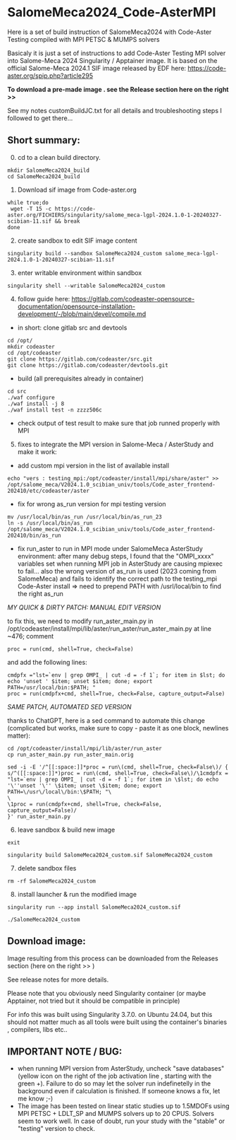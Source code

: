 # SalomeMeca2024_Code-AsterMPI

Here is a set of build instruction of SalomeMeca2024 with Code-Aster Testing compiled with MPI PETSC &amp; MUMPS solvers

Basicaly it is just a set of instructions to add Code-Aster Testing MPI solver into Salome-Meca 2024 Singularity / Apptainer image.
It is based on the official Salome-Meca 2024.1 SIF image released by EDF here:  https://code-aster.org/spip.php?article295

__To download a pre-made image . see the Release section here on the right >>__

See my notes customBuildJC.txt for all details and troubleshooting steps I followed to get there...

Short summary:
--------------

0) cd to a clean build directory.
   
```
mkdir SalomeMeca2024_build
cd SalomeMeca2024_build
```

1) Download sif image from Code-aster.org

```
while true;do
 wget -T 15 -c https://code-aster.org/FICHIERS/singularity/salome_meca-lgpl-2024.1.0-1-20240327-scibian-11.sif && break
done
```

2) create sandbox to edit SIF image content

```
singularity build --sandbox SalomeMeca2024_custom salome_meca-lgpl-2024.1.0-1-20240327-scibian-11.sif  
```

3) enter writable environment within sandbox 

```
singularity shell --writable SalomeMeca2024_custom
```

4) follow guide here: https://gitlab.com/codeaster-opensource-documentation/opensource-installation-development/-/blob/main/devel/compile.md

- in short: clone gitlab src and devtools
   
```
cd /opt/
mkdir codeaster
cd /opt/codeaster
git clone https://gitlab.com/codeaster/src.git
git clone https://gitlab.com/codeaster/devtools.git
```

- build (all prerequisites already in container)

```
cd src
./waf configure
./waf install -j 8
./waf install test -n zzzz506c
```

- check output of test result to make sure that job runned properly with MPI

5) fixes to integrate the MPI version in Salome-Meca / AsterStudy and make it work:

- add custom mpi version in the list of available install

```
echo "vers : testing_mpi:/opt/codeaster/install/mpi/share/aster" >> /opt/salome_meca/V2024.1.0_scibian_univ/tools/Code_aster_frontend-202410/etc/codeaster/aster
```

- fix for wrong as_run version for mpi testing version 

```
mv /usr/local/bin/as_run /usr/local/bin/as_run_23
ln -s /usr/local/bin/as_run /opt/salome_meca/V2024.1.0_scibian_univ/tools/Code_aster_frontend-202410/bin/as_run
```

-  fix run_aster to run in MPI mode under SalomeMeca AsterStudy environment: after many debug steps, I found that the "OMPI_xxxx" variables set when running MPI job in AsterStudy are causing mpiexec to fail... also the wrong version of as_run is used (2023 coming from SalomeMeca) and fails to identify the correct path to the testing_mpi Code-Aster install => need to prepend PATH with /usrl/local/bin to find the right as_run

_MY QUICK & DIRTY PATCH: MANUAL EDIT VERSION_

to fix this, we need to modify run_aster_main.py in /opt/codeaster/install/mpi/lib/aster/run_aster/run_aster_main.py
at line ~476;  comment  

```
proc = run(cmd, shell=True, check=False) 
```
and add the following lines:

```
cmdpfx ="lst=`env | grep OMPI_ | cut -d = -f 1`; for item in $lst; do echo 'unset ' $item; unset $item; done; export PATH=/usr/local/bin:$PATH; "
proc = run(cmdpfx+cmd, shell=True, check=False, capture_output=False)
```
_SAME PATCH, AUTOMATED SED VERSION_

 thanks to ChatGPT, here is a sed command to automate this change (complicated but works, make sure to copy - paste it as one block, newlines matter):

```
cd /opt/codeaster/install/mpi/lib/aster/run_aster
cp run_aster_main.py run_aster_main.orig

sed -i -E '/^[[:space:]]*proc = run\(cmd, shell=True, check=False\)/ {
s/^([[:space:]]*)proc = run\(cmd, shell=True, check=False\)/\1cmdpfx = "lst=`env | grep OMPI_ | cut -d = -f 1`; for item in \$lst; do echo '\''unset '\'' \$item; unset \$item; done; export PATH=\/usr\/local\/bin:\$PATH; "\
\
\1proc = run(cmdpfx+cmd, shell=True, check=False, capture_output=False)/
}' run_aster_main.py
```


6) leave sandbox & build new image

```
exit

singularity build SalomeMeca2024_custom.sif SalomeMeca2024_custom
```

7) delete sandbox files 

```    
rm -rf SalomeMeca2024_custom
```

8) install launcher & run the modified image
```
singularity run --app install SalomeMeca2024_custom.sif 

./SalomeMeca2024_custom
```

## Download image:

Image resulting from this process can be downloaded from the Releases section (here on the right >> )

See release notes for more details.

Please note that you obviously need Singularity container (or maybe Apptainer, not tried but it should be compatible in principle) 

For info this was built using Singularity 3.7.0. on Ubuntu 24.04, but this should not matter much as all tools were built using the container's binaries , compilers, libs etc..

## IMPORTANT NOTE / BUG:
- when running MPI version from AsterStudy, uncheck "save databases" (yellow icon on the right of the job  activation line , starting with the green +). Failure to do so may let the solver run indefinetelly in the background even if calculation is finished. 
If someone knows a fix, let me know ;-)
- The image has been tested on linear static studies up to 1.5MDOFs using MPI PETSC + LDLT_SP and MUMPS solvers up to 20 CPUS. Solvers seem to work well. In case of doubt, run your study with the "stable" or "testing" version to check.


